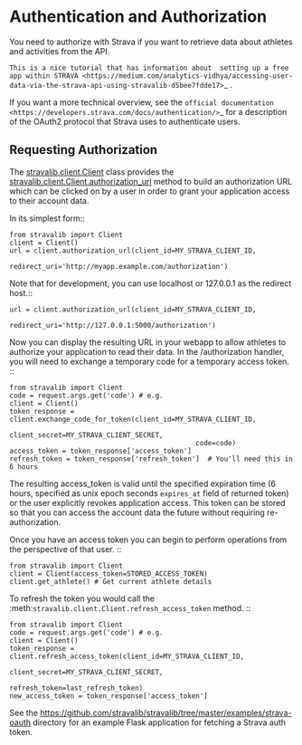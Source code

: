 # Authentication and Authorization

You need to authorize with Strava if you want to retrieve data about 
athletes and activities from the API. 

`This is a nice tutorial that has information about 
setting up a free app within STRAVA <https://medium.com/analytics-vidhya/accessing-user-data-via-the-strava-api-using-stravalib-d5bee7fdde17>`_
.

If you want a more technical overview, see the 
`official documentation <https://developers.strava.com/docs/authentication/>`_
for a description of the OAuth2 protocol that Strava uses to authenticate users.

## Requesting Authorization

The [stravalib.client.Client](stravalib.client.Client) class provides the 
[stravalib.client.Client.authorization_url](stravalib.client.Client.authorization_url) 
 method
to build an authorization URL which can be clicked on by a user in order to grant your application access to
their account data.

In its simplest form::

    from stravalib import Client
    client = Client()
    url = client.authorization_url(client_id=MY_STRAVA_CLIENT_ID,
                                   redirect_uri='http://myapp.example.com/authorization')

Note that for development, you can use localhost or 127.0.0.1 as the redirect host.::

    url = client.authorization_url(client_id=MY_STRAVA_CLIENT_ID,
                                   redirect_uri='http://127.0.0.1:5000/authorization')

Now you can display the resulting URL in your webapp to allow athletes to authorize your
application to read their data.  In the /authorization handler, you will need to exchange
a temporary code for a temporary access token. ::

    from stravalib import Client
    code = request.args.get('code') # e.g.
    client = Client()
    token_response = client.exchange_code_for_token(client_id=MY_STRAVA_CLIENT_ID,
                                                  client_secret=MY_STRAVA_CLIENT_SECRET,
                                                  code=code)
    access_token = token_response['access_token']
    refresh_token = token_response['refresh_token']  # You'll need this in 6 hours

The resulting access_token is valid until the specified expiration time (6 hours,
specified as unix epoch seconds `expires_at` field of returned token) or the user
explicitly revokes application access.  This token can  be stored so that you can access the account data the future without requiring re-authorization.

Once you have an access token you can begin to perform operations from the perspective of that  user. ::

    from stravalib import Client
    client = Client(access_token=STORED_ACCESS_TOKEN)
    client.get_athlete() # Get current athlete details

To refresh the token you would call the :meth:`stravalib.client.Client.refresh_access_token` method. ::

    from stravalib import Client
    code = request.args.get('code') # e.g.
    client = Client()
    token_response = client.refresh_access_token(client_id=MY_STRAVA_CLIENT_ID,
                                          client_secret=MY_STRAVA_CLIENT_SECRET,
                                          refresh_token=last_refresh_token)
    new_access_token = token_response['access_token']

See the https://github.com/stravalib/stravalib/tree/master/examples/strava-oauth directory for an example
Flask application for fetching a Strava auth token.
